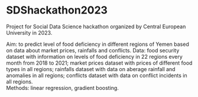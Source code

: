 # SDShackathon2023
Project for Social Data Science hackathon organized by Central European University in 2023.

Aim: to predict level of food deficiency in different regions of Yemen based on data about market prices, rainfalls and conflicts.
Data: food security dataset with information on levels of food deficiency in 22 regions every month from 2018 to 2021; market prices dataset with prices of different food types in all regions; rainfalls dataset with data on aberage rainfall and anomalies in all regions; conflicts dataset with data on conflict incidents in all regions.  
Methods: linear regression, gradient boosting.
